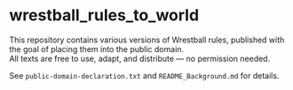 # wrestball_rules_to_world

This repository contains various versions of Wrestball rules, published with the goal of placing them into the public domain.  
All texts are free to use, adapt, and distribute — no permission needed.

See `public-domain-declaration.txt` and `README_Background.md` for details.

